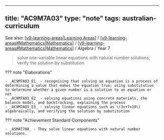 
---
title: "AC9M7A03"
type: "note"
tags: australian-curriculum
---

See also: [[v9-learning-areas|Learning Areas]] / [[v9-learning-areas#Mathematics|Mathematics]] / [[v9-learning-areas#Mathematics|Mathematics]] / Algebra / Year 7

> solve one-variable linear equations with natural number solutions; verify the solution by substitution

??? note "Elaborations"

	- _AC9M7A03_E1_ - recognising that solving an equation is a process of determining a value that makes the equation true; using substitution to determine whether a given number is a solution to an equation or not
	- _AC9M7A03_E2_ - solving equations using concrete materials, the balance model, and backtracking, explaining the process
	- _AC9M7A03_E3_ - solving linear equations such as \(3x+7=19\) algebraically, and verifying the solution by substitution
??? note "Achievement Standard Components"

	- _ASMAT708_ - They solve linear equations with natural number solutions.

[//begin]: # "Autogenerated link references for markdown compatibility"
[v9-learning-areas|Learning Areas]: ../v9-learning-areas "Learning Areas"
[v9-learning-areas#Mathematics|Mathematics]: ../v9-learning-areas "Learning Areas"
[//end]: # "Autogenerated link references"
